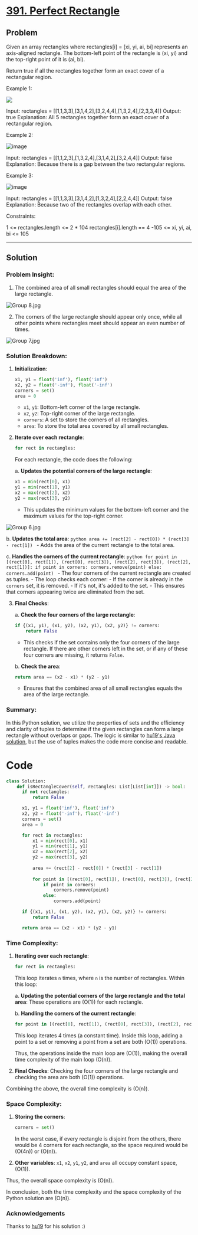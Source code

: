 # <a href="https://leetcode.com/problems/perfect-rectangle/description/" target="_blank">391. Perfect Rectangle</a>

## Problem

Given an array rectangles where rectangles[i] = [xi, yi, ai, bi] represents an axis-aligned rectangle. The bottom-left point of the rectangle is (xi, yi) and the top-right point of it is (ai, bi).

Return true if all the rectangles together form an exact cover of a rectangular region.

 

Example 1:

![](https://assets.leetcode.com/uploads/2021/03/27/perectrec1-plane.jpg)

Input: rectangles = [[1,1,3,3],[3,1,4,2],[3,2,4,4],[1,3,2,4],[2,3,3,4]]
Output: true
Explanation: All 5 rectangles together form an exact cover of a rectangular region.

Example 2:

![image](https://github.com/Kimeiga/leetcode/assets/20587215/8de6de86-18a7-49ec-8dc4-ee1d58f098fd)

Input: rectangles = [[1,1,2,3],[1,3,2,4],[3,1,4,2],[3,2,4,4]]
Output: false
Explanation: Because there is a gap between the two rectangular regions.

Example 3:

![image](https://github.com/Kimeiga/leetcode/assets/20587215/e9b0d2b6-0a32-497b-ab59-6c261e9bfe7e)

Input: rectangles = [[1,1,3,3],[3,1,4,2],[1,3,2,4],[2,2,4,4]]
Output: false
Explanation: Because two of the rectangles overlap with each other.
 

Constraints:

1 <= rectangles.length <= 2 * 104
rectangles[i].length == 4
-105 <= xi, yi, ai, bi <= 105

---

## Solution

### Problem Insight:

1. The combined area of all small rectangles should equal the area of the large rectangle.

![Group 8.jpg](https://assets.leetcode.com/users/images/c89c1ba0-dcba-4787-a40a-cc936e3a9c47_1694551363.5751398.jpeg)


2. The corners of the large rectangle should appear only once, while all other points where rectangles meet should appear an even number of times.

![Group 7.jpg](https://assets.leetcode.com/users/images/f93f7ed9-a3a5-4795-b0dc-944c4eca0ca8_1694551348.6423934.jpeg)


### Solution Breakdown:

1. **Initialization**:
   ```python
   x1, y1 = float('inf'), float('inf')
   x2, y2 = float('-inf'), float('-inf')
   corners = set()
   area = 0
   ```
   - `x1`, `y1`: Bottom-left corner of the large rectangle.
   - `x2`, `y2`: Top-right corner of the large rectangle.
   - `corners`: A set to store the corners of all rectangles.
   - `area`: To store the total area covered by all small rectangles.

2. **Iterate over each rectangle**:
   ```python
   for rect in rectangles:
   ```
   For each rectangle, the code does the following:

   a. **Updates the potential corners of the large rectangle**:
      ```python
      x1 = min(rect[0], x1)
      y1 = min(rect[1], y1)
      x2 = max(rect[2], x2)
      y2 = max(rect[3], y2)
      ```
      - This updates the minimum values for the bottom-left corner and the maximum values for the top-right corner.

![Group 6.jpg](https://assets.leetcode.com/users/images/19b0dc90-96b1-421c-9071-156494a5a06f_1694551316.8918238.jpeg)


   b. **Updates the total area**:
      ```python
      area += (rect[2] - rect[0]) * (rect[3] - rect[1])
      ```
      - Adds the area of the current rectangle to the total area.

   c. **Handles the corners of the current rectangle**:
      ```python
      for point in [(rect[0], rect[1]), (rect[0], rect[3]), (rect[2], rect[3]), (rect[2], rect[1])]:
          if point in corners:
              corners.remove(point)
          else:
              corners.add(point)
      ```
      - The four corners of the current rectangle are created as tuples.
      - The loop checks each corner: 
          - If the corner is already in the `corners` set, it is removed.
          - If it's not, it's added to the set. 
      - This ensures that corners appearing twice are eliminated from the set.

3. **Final Checks**:

   a. **Check the four corners of the large rectangle**:
      ```python
      if {(x1, y1), (x1, y2), (x2, y1), (x2, y2)} != corners:
          return False
      ```
      - This checks if the set contains only the four corners of the large rectangle. If there are other corners left in the set, or if any of these four corners are missing, it returns `False`.

   b. **Check the area**:
      ```python
      return area == (x2 - x1) * (y2 - y1)
      ```
      - Ensures that the combined area of all small rectangles equals the area of the large rectangle.

### Summary:

In this Python solution, we utilize the properties of sets and the efficiency and clarity of tuples to determine if the given rectangles can form a large rectangle without overlaps or gaps. The logic is similar to [hu19's Java solution](https://leetcode.com/problems/perfect-rectangle/solutions/87181/really-easy-understanding-solution-o-n-java/), but the use of tuples makes the code more concise and readable.


# Code
```python
class Solution:
    def isRectangleCover(self, rectangles: List[List[int]]) -> bool:
      if not rectangles:
          return False

      x1, y1 = float('inf'), float('inf')
      x2, y2 = float('-inf'), float('-inf')
      corners = set()
      area = 0

      for rect in rectangles:
          x1 = min(rect[0], x1)
          y1 = min(rect[1], y1)
          x2 = max(rect[2], x2)
          y2 = max(rect[3], y2)
          
          area += (rect[2] - rect[0]) * (rect[3] - rect[1])
          
          for point in [(rect[0], rect[1]), (rect[0], rect[3]), (rect[2], rect[3]), (rect[2], rect[1])]:
              if point in corners:
                  corners.remove(point)
              else:
                  corners.add(point)

      if {(x1, y1), (x1, y2), (x2, y1), (x2, y2)} != corners:
          return False

      return area == (x2 - x1) * (y2 - y1)

```

### Time Complexity:

1. **Iterating over each rectangle**:
   ```python
   for rect in rectangles:
   ```
   This loop iterates `n` times, where `n` is the number of rectangles. Within this loop:

   a. **Updating the potential corners of the large rectangle and the total area**:
      These operations are \(O(1)\) for each rectangle.
      
   b. **Handling the corners of the current rectangle**:
      ```python
      for point in [(rect[0], rect[1]), (rect[0], rect[3]), (rect[2], rect[3]), (rect[2], rect[1])]:
      ```
      This loop iterates 4 times (a constant time). Inside this loop, adding a point to a set or removing a point from a set are both \(O(1)\) operations.

   Thus, the operations inside the main loop are \(O(1)\), making the overall time complexity of the main loop \(O(n)\).

2. **Final Checks**:
   Checking the four corners of the large rectangle and checking the area are both \(O(1)\) operations.

Combining the above, the overall time complexity is \(O(n)\).

### Space Complexity:

1. **Storing the corners**:
   ```python
   corners = set()
   ```
   In the worst case, if every rectangle is disjoint from the others, there would be 4 corners for each rectangle, so the space required would be \(O(4n)\) or \(O(n)\).

2. **Other variables**: `x1`, `x2`, `y1`, `y2`, and `area` all occupy constant space, \(O(1)\).

Thus, the overall space complexity is \(O(n)\).

In conclusion, both the time complexity and the space complexity of the Python solution are \(O(n)\).

### Acknowledgements

Thanks to [hu19](https://leetcode.com/hu19/) for his solution :)
